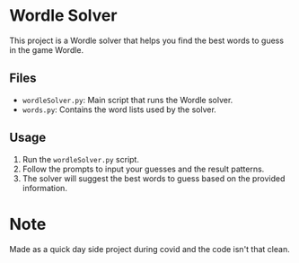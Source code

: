 # Wordle Solver

This project is a Wordle solver that helps you find the best words to guess in the game Wordle.

## Files

-   `wordleSolver.py`: Main script that runs the Wordle solver.
-   `words.py`: Contains the word lists used by the solver.

## Usage

1. Run the `wordleSolver.py` script.
2. Follow the prompts to input your guesses and the result patterns.
3. The solver will suggest the best words to guess based on the provided information.

# Note

Made as a quick day side project during covid and the code isn't that clean.
